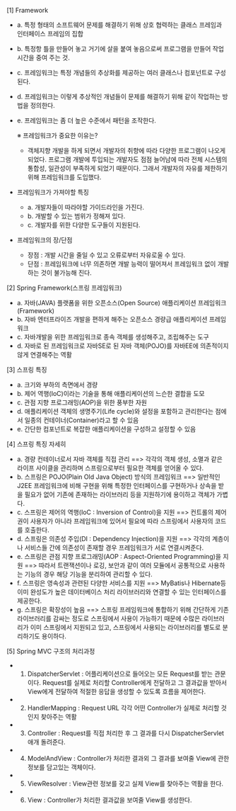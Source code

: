 [1] Framework

- a. 특정 형태의 소프트웨어 문제를 해결하기 위해 상호 협력하는 클래스 프레임과 인터페이스 프레임의 집합

- b. 특정항 틀을 만들어 놓고 거기에 살을 붙여 놓음으로써 프로그램을 만들어 작업시간을 중여 주는 것.

- c. 프레임워크는 특정 개념들의 추상화를 제공하는 여러 클래스나 컴포넌트로 구성된다.

- d. 프레임워크는 이렇게 추상적인 개념들이 문제를 해결하기 위해 같이 작업하는 방법을 정의한다.

- e. 프레임워크는 좀 더 높은 수준에서 패턴을 조작한다.

  
  ※ 프레임워크가 중요한 이유는? 

  - 객체지향 개발을 하게 되면서 개발자의 취향에 따라 다양한 프로그램이 나오게 되었다. 프로그램 개발에 투입되는 개발자도 점점 늘어남에 따라 전체 시스템의 통합성, 일관성이 부족하게 되었기 때문이다. 그래서 개발자의 자유를 제한하기 위해 프레임워크를 도입했다.

- 프레임워크가 가져야할 특징

  - a. 개발자들이 따라야할 가이드라인을 가진다.
  - b. 개발할 수 있는 범위가 정해져 있다.
  - c. 개발자를 위한 다양한 도구들이 지원된다.

- 프레임워크의 장/단점

  - 장점 : 개발 시간을 줄일 수 있고 오류로부터 자유로울 수 있다.
  - 단점 : 프레임워크에 너무 의존하면 개발 능력이 떨어져서 프레임워크 없이 개발하는 것이 불가능해 진다.

[2] Spring Framework(스프링 프레임워크)

- a. 자바(JAVA) 플랫폼을 위한 오픈소스(Open Source) 애플리케이션 프레임워크(Framework)
- b. 자바 엔터프라이즈 개발을 편하게 해주는 오픈소스 경량급 애플리케이션 프레임워크
- c. 자바개발을 위한 프레임워크로 종속 객체를 생성해주고, 조립해주는 도구
- d. 자바로 된 프레임워크로 자바SE로 된 자바 객체(POJO)를 자바EE에 의존적이지 않게 연결해주는 역활

[3] 스프링 특징

- a. 크기와 부하의 측면에서 경량
- b. 제어 역행(IoC)이라는 기술을 통해 애플리케이션의 느슨한 결합을 도모
- c. 관점 지향 프로그래밍(AOP)을 위한 풍부한 자원
- d. 애플리케이션 객체의 생명주기(Life cycle)와 설정을 포함하고 관리한다는 점에서 일종의 컨테이너(Container)라고 할 수 있음
- e. 간단한 컴포넌트로 복잡한 애플리케이션을 구성하고 설정할 수 있음

[4] 스프링 특징 자세히

- a. 경량 컨테이너로서 자바 객체를 직접 관리 ==> 각각의 객체 생성, 소멸과 같은 라이프 사이클을 관리하며 스프링으로부터 필요한 객체를 얻어올 수 있다.
- b. 스프링은 POJO(Plain Old Java Object) 방식의 프레임워크 ==> 일반적인 J2EE 프레임워크에 비해 구현을 위해 특정한 인터페이스를 구현하거나 상속을 받을 필요가 없어 기존에 존재하는 라이브러리 등을 지원하기에 용이하고 객체가 가볍다.
- c. 스프링은 제어의 역행(IoC : Inversion of Control)을 지원 ==> 컨트롤의 제어권이 사용자가 아니라 프레임워크에 있어서 필요에 따라 스프링에서 사용자의 코드를 호출한다.
- d. 스프링은 의존성 주입(DI : Dependency Injection)을 지원 ==> 각각의 계층이나 서비스들 간에 의존성이 존재할 경우 프레임워크가 서로 연결시켜준다.
- e. 스프링은 관점 지향 프로그래밍(AOP : Aspect-Oriented Programming)을 지원 ==> 따라서 트랜잭션이나 로깅, 보안과 같이 여러 모듈에서 공통적으로 사용하는 기능의 경우 해당 기능을 분리하여 관리할 수 있다.
- f. 스프링은 영속성과 관련된 다양한 서비스를 지원 ==> MyBatis나 Hibernate등 이미 완성도가 높은 데이터베이스 처리 라이브러리와 연결할 수 있는 인터페이스를 제공한다.
- g. 스프링은 확장성이 높음 ==> 스프링 프레임워크에 통합하기 위해 간단하게 기존 라이브러리를 감싸는 정도로 스프링에서 사용이 가능하기 때문에 수많은 라이브러리가 이미 스프링에서 지원되고 있고, 스프링에서 사용되는 라이브러리를 별도로 분리하기도 용이하다.

[5] Spring MVC 구조의 처리과정

- 1) DispatcherServlet : 어플리케이션으로 들어오는 모든 Request를 받는 관문이다.
  Request를 실제로 처리할 Controller에게 전달하고 그 결과값을 받아서 View에게 전달하여 적절한 응답을 생성할 수 있도록 흐름을 제어한다.
- 2) HandlerMapping : Request URL 각각 어떤 Controller가 실제로 처리할 것인지 찾아주는 역활
- 3) Controller : Request를 직접 처리한 후 그 결과를 다시 DispatcherServlet애개 돌려준다.
- 4) ModelAndView : Controller가 처리한 결과외 그 결과를 보여줄 View에 관한 정보를 담고있는 객체이다.
- 5) ViewResolver : View관련 정보를 갖고 실제 View를 찾아주는 역활을 한다.
- 6) View : Controller가 처리한 결과값을 보여줄 View를 생성한다.